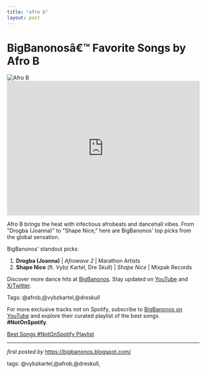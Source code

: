 ```yaml
---
title: "afro b"
layout: post
---
```

<!-- Title of the Post -->
<h1 >BigBanonosâ€™ Favorite Songs by Afro B</h1> <!-- Featured Image -->
<div > <img src="https://i.scdn.co/image/ab6761610000e5eb628c8d57d3561e11d219c2dc" alt="Afro B">
</div> <!-- Spotify Embed -->
<div > <iframe src="https://open.spotify.com/embed/playlist/3yNIBfTpTuuvW0LZvxucZU?utm_source=generator" width="100%" height="352" frameBorder="0" allowfullscreen="" allow="autoplay; clipboard-write; encrypted-media; fullscreen; picture-in-picture" loading="lazy"></iframe>
</div> <!-- Introductory Text -->
<p >Afro B brings the heat with infectious afrobeats and dancehall vibes. From "Drogba (Joanna)" to "Shape Nice," here are BigBanonos' top picks from the global sensation.</p> <!-- Song Highlights -->
<div > <p>BigBanonos' standout picks:</p> <ol> <li><strong>Drogba (Joanna)</strong> | <em>Afrowave 2</em> | Marathon Artists</li> <li><strong>Shape Nice</strong> (ft. Vybz Kartel, Dre Skull) | <em>Shape Nice</em> | Mixpak Records</li> </ol>
</div> <!-- Footer Links -->
<div > <p>Discover more dance hits at <a href="https://bigbanonos.blogspot.com/" target="_blank">BigBanonos</a>. Stay updated on <a href="https://www.youtube.com/@BigBanonos" target="_blank">YouTube</a> and <a href="https://x.com/bigbanonos" target="_blank">X/Twitter</a>.</p>
</div> <!-- Tags -->
<p >Tags: @afrob,@vybzkartel,@dreskull</p>

<!--Subscribe and Playlist Links-->
<div>
    <p>For more exclusive tracks not on Spotify, subscribe to <a href="https://www.youtube.com/@BigBanonos" target="_blank">BigBanonos on YouTube</a> and explore their curated playlist of the best songs <strong>#NotOnSpotify</strong>.</p>
    <p><a href="https://www.youtube.com/playlist?list=PLtuNtuTatqI0kFahUCbtbfenC_ET5O_tr" target="_blank">Best Songs #NotOnSpotify Playlist<br /></a></p></div>

<hr />

<p><em>first posted by</em> <a href="https://bigbanonos.blogspot.com/" rel="noopener" target="_new">https://bigbanonos.blogspot.com/</a></p>

<p>tags: @vybzkartel,@afrob,@dreskull,</p>
